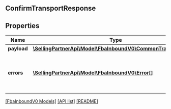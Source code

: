 ## ConfirmTransportResponse

## Properties

Name | Type | Description | Notes
------------ | ------------- | ------------- | -------------
**payload** | [**\SellingPartnerApi\Model\FbaInboundV0\CommonTransportResult**](CommonTransportResult.md) |  | [optional]
**errors** | [**\SellingPartnerApi\Model\FbaInboundV0\Error[]**](Error.md) | A list of error responses returned when a request is unsuccessful. | [optional]

[[FbaInboundV0 Models]](../) [[API list]](../../Api) [[README]](../../../README.md)
